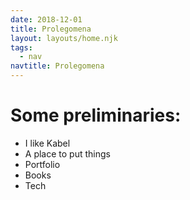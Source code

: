 ```yaml
---
date: 2018-12-01
title: Prolegomena
layout: layouts/home.njk
tags:
  - nav
navtitle: Prolegomena
---
```


# Some preliminaries:

- I like Kabel
- A place to put things
- Portfolio
- Books
- Tech



